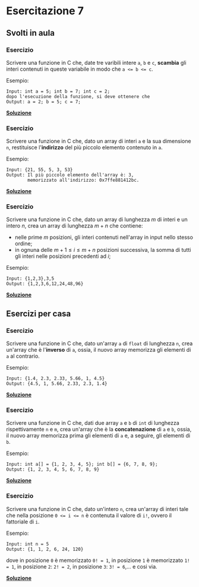 # Esercitazione 7

## Svolti in aula

### Esercizio
Scrivere una funzione in C che, date tre varibili intere `a`, `b` e `c`,
**scambia** gli interi contenuti in queste variabile in modo che 
`a <= b <= c`.

Esempio:
``` 
Input: int a = 5; int b = 7; int c = 2;
dopo l'esecuzione della funzione, si deve ottenere che
Output: a = 2; b = 5; c = 7;
```

**[Soluzione](src/swap.c)**

### Esercizio
Scrivere una funzione in C che, dato un array di interi `a` e la sua
dimensione `n`, restituisce l'**indirizzo** del più piccolo elemento
contenuto in `a`.

Esempio:
```
Input: {21, 55, 5, 3, 53}
Output: Il più piccolo elemento dell'array è: 3,
        memorizzato all'indirizzo: 0x7ffe881412bc.
```

**[Soluzione](src/address_smallest_value.c)**

### Esercizio
Scrivere una funzione in C che, dato un array di lunghezza $m$ di interi
e un intero $n$, crea un array di lunghezza $m+n$ che contiene:

- nelle prime $m$ posizioni, gli interi contenuti nell'array in input nello
stesso ordine;
- in ognuna delle $m+1 \leqslant i \leqslant m+n$ posizioni successiva, la somma di tutti
gli interi nelle posizioni precedenti ad $i$;

Esempio:
```
Input: {1,2,3},3,5
Output: {1,2,3,6,12,24,48,96}
```

**[Soluzione](sum_array.c)**

## Esercizi per casa

### Esercizio
Scrivere una funzione in C che, dato un'array `a` di `float` di lunghezza `n`,
crea un'array che è l'**inverso** di `a`, ossia, il nuovo array memorizza gli
elementi di `a` al contrario.

Esempio:
```
Input: {1.4, 2.3, 2.33, 5.66, 1, 4.5}
Output: {4.5, 1, 5.66, 2.33, 2.3, 1.4}
```

**[Soluzione](src/copy_array_inverse.c)**

### Esercizio
Scrivere una funzione in C che, dati due array `a` e `b` di `int` di lunghezza
rispettivamente `n` e `m`, crea un'array che è la **concatenazione** di `a` e `b`,
ossia, il nuovo array memorizza prima gli elementi di `a` e, a seguire, gli
elementi di `b`.

Esempio:
```
Input: int a[] = {1, 2, 3, 4, 5}; int b[] = {6, 7, 8, 9};
Output: {1, 2, 3, 4, 5, 6, 7, 8, 9}
```

**[Soluzione](src/concatenate.c)**

### Esercizio
Scrivere una funzione in C che, dato un'intero `n`, crea un'array di
interi tale che nella posizione `0 <= i <= n` è contenuta il valore di
`i!`, ovvero il fattoriale di `i`.

Esempio:
```
Input: int n = 5
Output: {1, 1, 2, 6, 24, 120}
```
dove in posizione `0` è memorizzato `0! = 1`, in posizione `1` è memorizzato
`1! = 1`, in posizione `2`: `2! = 2`, in posizione `3`: `3! = 6`,... e cosi via.

**[Soluzione](src/factorial_array.c)**
